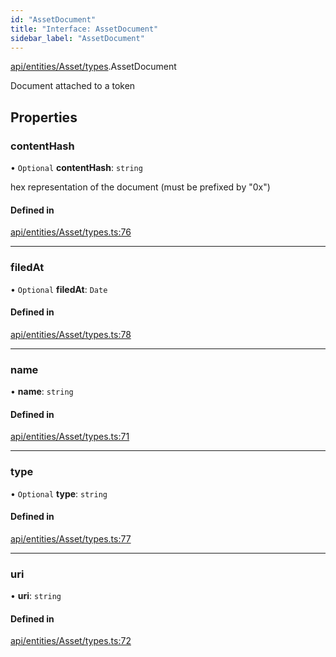 ```yaml
---
id: "AssetDocument"
title: "Interface: AssetDocument"
sidebar_label: "AssetDocument"
---
```


[api/entities/Asset/types](../../../../../../modules/API/Entities/Asset/Types/Types.md).AssetDocument

Document attached to a token

## Properties

### contentHash

• `Optional` **contentHash**: `string`

hex representation of the document (must be prefixed by "0x")

#### Defined in

[api/entities/Asset/types.ts:76](https://github.com/PolymeshAssociation/polymesh-sdk/blob/b55e63737/src/api/entities/Asset/types.ts#L76)

___

### filedAt

• `Optional` **filedAt**: `Date`

#### Defined in

[api/entities/Asset/types.ts:78](https://github.com/PolymeshAssociation/polymesh-sdk/blob/b55e63737/src/api/entities/Asset/types.ts#L78)

___

### name

• **name**: `string`

#### Defined in

[api/entities/Asset/types.ts:71](https://github.com/PolymeshAssociation/polymesh-sdk/blob/b55e63737/src/api/entities/Asset/types.ts#L71)

___

### type

• `Optional` **type**: `string`

#### Defined in

[api/entities/Asset/types.ts:77](https://github.com/PolymeshAssociation/polymesh-sdk/blob/b55e63737/src/api/entities/Asset/types.ts#L77)

___

### uri

• **uri**: `string`

#### Defined in

[api/entities/Asset/types.ts:72](https://github.com/PolymeshAssociation/polymesh-sdk/blob/b55e63737/src/api/entities/Asset/types.ts#L72)
